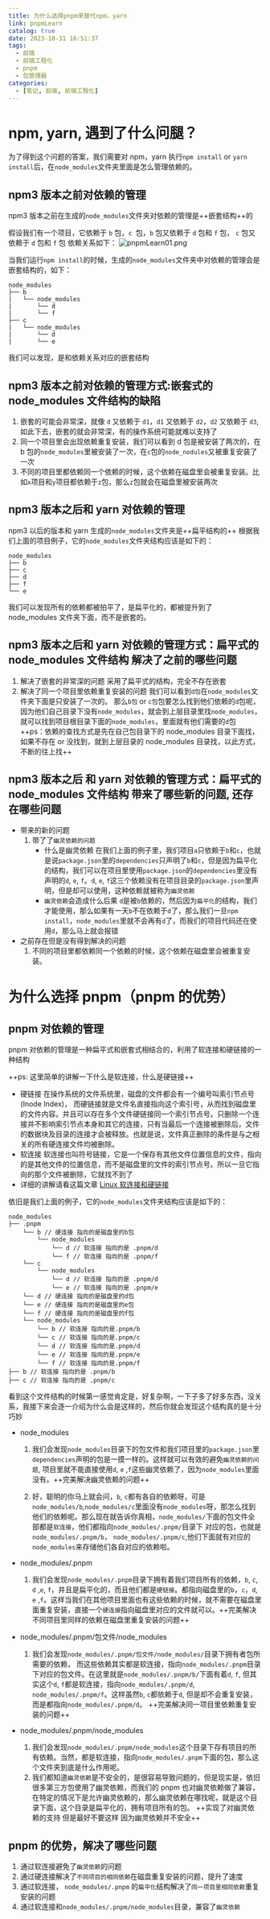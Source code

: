 ```yaml
---
title: 为什么选择pnpm来替代npm，yarn
link: pnpmLearn
catalog: true
date: 2023-10-31 16:51:37
tags:
  - 前端
  - 前端工程化
  - pnpm
  - 包管理器
categories:
  - [笔记, 前端, 前端工程化]
---
```


# npm, yarn, 遇到了什么问腿？

为了得到这个问题的答案，我们需要对 npm，yarn 执行`npm install` or `yarn install`后，在`node_modules`文件夹里面是怎么管理依赖的。

## npm3 版本之前对依赖的管理

npm3 版本之前在生成的`node_modules`文件夹对依赖的管理是++嵌套结构++的

假设我们有一个项目，它依赖于 `b` 包，`c `包，`b` 包又依赖于 `d` 包和 `f` 包， `c` 包又依赖于 `d` 包和 `f` 包
依赖关系如下：
![pnpmLearn01.png](https://i0.imgs.ovh/2023/10/31/AIEns.png)

当我们运行`npm install`的时候，生成的`node_modules`文件夹中对依赖的管理会是嵌套结构的，如下：

```
node_modules
├── b
|   └── node_modules
|       └── d
|       └── f
├── c
|   └── node_modules
|       └── d
|       └── e
```

我们可以发现，是和依赖关系对应的嵌套结构

## npm3 版本之前对依赖的管理方式:嵌套式的 node_modules 文件结构的缺陷

1. 嵌套的可能会非常深，就像 `d` 又依赖于 `d1`，`d1` 又依赖于 `d2`，`d2` 又依赖于 `d3`,如此下去，嵌套的就会非常深，有的操作系统可能就难以支持了
2. 同一个项目里会出现依赖重复安装，我们可以看到 d 包是被安装了两次的，在 b 包的`node_modules`里被安装了一次，在`c`包的`node_nodules`又被重复安装了一次
3. 不同的项目里都依赖同一个依赖的时候，这个依赖在磁盘里会被重复安装。比如`x`项目和`y`项目都依赖于`z`包，那么`z`包就会在磁盘里被安装两次

## npm3 版本之后和 yarn 对依赖的管理

npm3 以后的版本和 yarn 生成的`node_modules`文件夹是++扁平结构的++
根据我们上面的项目例子，它的`node_modules`文件夹结构应该是如下的：

```
node_modules
├── b
├── c
├── d
├── f
└── e

```

我们可以发现所有的依赖都被拍平了，是扁平化的，都被提升到了 node_modules 文件夹下面，而不是嵌套的。

## npm3 版本之后和 yarn 对依赖的管理方式：扁平式的 node_modules 文件结构 解决了之前的哪些问题

1. 解决了嵌套的非常深的问题
   采用了扁平式的结构，完全不存在嵌套
2. 解决了同一个项目里依赖重复安装的问题
   我们可以看到`d包`在`node_modules`文件夹下面是只安装了一次的。
   那么`b包` or `c包`包要怎么找到他们依赖的`d`包呢，因为他们自己目录下没有`node_modules`，就会到上层目录里找`node_modules`，就可以找到项目根目录下面的`node_modules`，里面就有他们需要的`d`包
   ++ps：依赖的查找方式是先在自己包目录下的 node_modules 目录下面找，如果不存在 or 没找到，就到上层目录的 node_modules 目录找，以此方式，不断的往上找++

## npm3 版本之后 和 yarn 对依赖的管理方式：扁平式的 node_modules 文件结构 带来了哪些新的问题, 还存在哪些问题

- 带来的新的问题
  1. 带了了`幽灵依赖的问题`
     - 什么是幽灵依赖
       在我们上面的例子里，我们项目`a`只依赖于`b`和`c`，也就是说`package.json`里的`dependencies`只声明了`b`和`c`，但是因为扁平化的结构，我们可以在项目里使用`package.json`的`dependencies`里没有声明的`d`, `e`, `f`。`d`, `e`, `f`这三个依赖没有在项目目录的`package.json`里声明，但是却可以使用，这种依赖就被称为`幽灵依赖`
     - `幽灵依赖`会造成什么后果
       `d`是被`b`依赖的，然后因为`扁平化`的结构，我们才能使用，那么如果有一天`b`不在依赖于`d`了，那么我们一旦`npm install`，`node_modules`里就不会再有`d`了，而我们的项目代码还在使用`d`，那么马上就会报错
- 之前存在但是没有得到解决的问题
  1. 不同的项目里都依赖同一个依赖的时候，这个依赖在磁盘里会被重复安装。

# 为什么选择 pnpm（pnpm 的优势）

## pnpm 对依赖的管理

pnpm 对依赖的管理是一种扁平式和嵌套式相结合的，利用了软连接和硬链接的一种结构

++ps: 这里简单的讲解一下什么是软连接，什么是硬链接++

- 硬链接
  在操作系统的文件系统里，磁盘的文件都会有一个编号叫索引节点号(Inode Index)， 而硬链接就是文件名直接指向这个索引号，从而找到磁盘里的文件内容。并且可以存在多个文件硬链接同一个索引节点号。只删除一个连接并不影响索引节点本身和其它的连接，只有当最后一个连接被删除后，文件的数据块及目录的连接才会被释放。也就是说，文件真正删除的条件是与之相关的所有硬连接文件均被删除。
- 软连接
  软连接也叫符号链接，它是一个保存有其他文件位置信息的文件，指向的是其他文件的位置信息，而不是磁盘里的文件的索引节点号。所以一旦它指向的那个文件被删除，它就找不到了
- 详细的讲解请看这篇文章
  [ Linux 软连接和硬链接](https://www.cnblogs.com/itech/archive/2009/04/10/1433052.html)

依旧是我们上面的例子，它的`node_modules`文件夹结构应该是如下的：

```
node_modules
├── .pnpm
    └── b // 硬连接 指向的是磁盘里的b包
        └── node_modules
            └── d // 软连接 指向的是 .pnpm/d
            └── f // 软连接 指向的是 .pnpm/f
    └── c
        └── node_modules
            └── d // 软连接 指向的是 .pnpm/d
            └── e // 软连接 指向的是 .pnpm/e
    └── d // 硬连接 指向的是磁盘里的d包
    └── e // 硬连接 指向的是磁盘里的e包
    └── f // 硬连接 指向的是磁盘里的f包
    └── node_modules
        └── b // 软连接 指向的是.pnpm/b
        └── c // 软连接 指向的是.pnpm/c
        └── d // 软连接 指向的是.pnpm/d
        └── e // 软连接 指向的是.pnpm/e
        └── f // 软连接 指向的是.pnpm/f
├── b // 软连接 指向的是 .pnpm/b
├── c // 软连接 指向的是 .pnpm/c
```

看到这个文件结构的时候第一感觉肯定是，好复杂啊，一下子多了好多东西，没关系，我接下来会逐一介绍为什么会是这样的，然后你就会发现这个结构真的是十分巧妙

- node_modules

  1.  我们会发现`node_modules`目录下的包文件和我们项目里的`package.json`里`dependencies`声明的包是一摸一样的。这样就可以有效的避免`幽灵依赖的问题`, 项目里就不能直接使用`d`, `e` ,`f`这些幽灵依赖了，因为`node_modules`里面没有。++完美解决幽灵依赖的问题++

  2.  好，聪明的你马上就会问，`b`, `c`都有各自的依赖呀，可是`node_modules/b`,`node_modules/c`里面没有`node_modules`呀，那怎么找到他们的依赖呢。那么现在就告诉你真相，`node_modules/`下面的包文件全部都是`软连接`，他们都指向`node_modules/.pnpm/`目录下 对应的包，也就是`node_modules/.pnpm/b`， `node_modules/.pnpm/c`,他们下面就有对应的`node_modules`来存储他们各自对应的依赖啦。

- node_modules/.pnpm
  1.  我们会发现`node_modules/.pnpm`目录下拥有着我们项目所有的依赖，`b`, `c`, `d` ,`e`, `f`，并且是扁平化的，而且他们都是`硬链接`。都指向磁盘里的`b`，`c`，`d`, `e` ,`f`。这样当我们在其他项目里面也有这些依赖的时候，就不需要在磁盘里面重复安装，直接一个`硬连接`指向磁盘里对应的文件就可以。++完美解决不同项目里同样的依赖在磁盘里重复安装的问题++
- node_modules/.pnpm/包文件/node_modules

  1. 我们会发现`node_modules/.pnpm/包文件/node_modules/`目录下拥有者包所需要的依赖， 而这些依赖其实都是软连接，指向`node_modules/.pnpm`目录下对应的包文件。在这里就是`node_modules/.pnpm/b/`下面有着`d`, `f`, 但其实这个`d`, `f`都是软连接，指向`node_modules/.pnpm/d`, `node_modules/.pnpm/f`。这样虽然`b`, `c`都依赖于`d`, 但是却不会重复安装，而是都指向`node_modules/.pnpm/d`。 ++完美解决同一项目里依赖重复安装的问题++

- node_modules/.pnpm/node_modules
  1. 我们会发现`node_modules/.pnpm/node_modules`这个目录下存有项目的所有依赖。当然，都是软连接，指向`node_modules/.pnpm`下面的包，那么这个文件夹到底是什么作用呢。
  2. 我们都知道`幽灵依赖`是不安全的，是很容易导致问题的，但是现实是，依旧很多第三方包使用了幽灵依赖，而我们的 pnpm 也对幽灵依赖做了兼容，在特定的情况下是允许幽灵依赖的，那么幽灵依赖在哪找呢，就是这个目录下面，这个目录是扁平化的，拥有项目所有的包。 ++实现了对幽灵依赖的支持 但是最好不要这样 因为幽灵依赖并不安全++

## pnpm 的优势，解决了哪些问题

1. 通过软连接避免了`幽灵依赖`的问题
2. 通过硬连接解决了`不同项目的相同依赖`在磁盘重复安装的问题，提升了速度
3. 通过软连接， `node_modules/.pnpm` 的`扁平化`结构解决了`同一项目里相同依赖`重复安装的问题
4. 通过软连接和`node_modules/.pnpm/node_modules`目录，兼容了`幽灵依赖`
